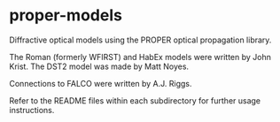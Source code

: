 # proper-models
Diffractive optical models using the PROPER optical propagation library.

The Roman (formerly WFIRST) and HabEx models were written by John Krist. The DST2 model was made by Matt Noyes.

Connections to FALCO were written by A.J. Riggs.

Refer to the README files within each subdirectory for further usage instructions.
